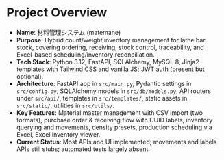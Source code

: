 # Project Overview
- **Name**: 材料管理システム (matemane)
- **Purpose**: Hybrid count/weight inventory management for lathe bar stock, covering ordering, receiving, stock control, traceability, and Excel-based scheduling/inventory reconciliation.
- **Tech Stack**: Python 3.12, FastAPI, SQLAlchemy, MySQL 8, Jinja2 templates with Tailwind CSS and vanilla JS; JWT auth (present but optional).
- **Architecture**: FastAPI app in `src/main.py`, Pydantic settings in `src/config.py`, SQLAlchemy models in `src/db/models.py`, API routers under `src/api/`, templates in `src/templates/`, static assets in `src/static/`, utilities in `src/utils/`.
- **Key Features**: Material master management with CSV import (two formats), purchase order & receiving flow with UUID labels, inventory querying and movements, density presets, production scheduling via Excel, Excel inventory viewer.
- **Current Status**: Most APIs and UI implemented; movements and labels APIs still stubs; automated tests largely absent.